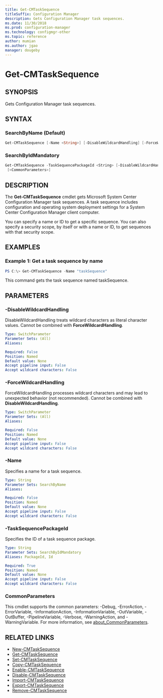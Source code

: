 ```yaml
---
title: Get-CMTaskSequence
titleSuffix: Configuration Manager
description: Gets Configuration Manager task sequences.
ms.date: 11/30/2018
ms.prod: configuration-manager
ms.technology: configmgr-other
ms.topic: reference
author: mumian
ms.author: jgao
manager: dougeby
---
```


# Get-CMTaskSequence

## SYNOPSIS

Gets Configuration Manager task sequences.

## SYNTAX

### SearchByName (Default)

```powershell
Get-CMTaskSequence [-Name <String>] [-DisableWildcardHandling] [-ForceWildcardHandling] [<CommonParameters>]
```

### SearchByIdMandatory

```powershell
Get-CMTaskSequence -TaskSequencePackageId <String> [-DisableWildcardHandling] [-ForceWildcardHandling]
 [<CommonParameters>]
```

## DESCRIPTION

The **Get-CMTaskSequence** cmdlet gets Microsoft System Center Configuration Manager task sequences.
A task sequence includes configuration and operating system deployment settings for a System Center Configuration Manager client computer.

You can specify a name or ID to get a specific sequence.
You can also specify a security scope, by itself or with a name or ID, to get sequences with that security scope.

## EXAMPLES

### Example 1: Get a task sequence by name

```powershell
PS C:\> Get-CMTaskSequence -Name "taskSequence"
```

This command gets the task sequence named taskSequence.

## PARAMETERS

### -DisableWildcardHandling

DisableWildcardHandling treats wildcard characters as literal character values. Cannot be combined with **ForceWildcardHandling**.

```yaml
Type: SwitchParameter
Parameter Sets: (All)
Aliases: 

Required: False
Position: Named
Default value: None
Accept pipeline input: False
Accept wildcard characters: False
```

### -ForceWildcardHandling

ForceWildcardHandling processes wildcard characters and may lead to unexpected behavior (not recommended). Cannot be combined with **DisableWildcardHandling**.

```yaml
Type: SwitchParameter
Parameter Sets: (All)
Aliases: 

Required: False
Position: Named
Default value: None
Accept pipeline input: False
Accept wildcard characters: False
```

### -Name

Specifies a name for a task sequence.

```yaml
Type: String
Parameter Sets: SearchByName
Aliases: 

Required: False
Position: Named
Default value: None
Accept pipeline input: False
Accept wildcard characters: False
```

### -TaskSequencePackageId

Specifies the ID of a task sequence package.

```yaml
Type: String
Parameter Sets: SearchByIdMandatory
Aliases: PackageId, Id

Required: True
Position: Named
Default value: None
Accept pipeline input: False
Accept wildcard characters: False
```

### CommonParameters

This cmdlet supports the common parameters: -Debug, -ErrorAction, -ErrorVariable, -InformationAction, -InformationVariable, -OutVariable, -OutBuffer, -PipelineVariable, -Verbose, -WarningAction, and -WarningVariable. For more information, see [about_CommonParameters](http://go.microsoft.com/fwlink/?LinkID=113216).

## RELATED LINKS

- [New-CMTaskSequence](Get-CMTaskSequence.md)
- [Get-CMTaskSequence](Get-CMTaskSequence.md)
- [Set-CMTaskSequence](Set-CMTaskSequence.md)
- [Copy-CMTaskSequence](Copy-CMTaskSequence.md)
- [Enable-CMTaskSequence](Enable-CMTaskSequence.md)
- [Disable-CMTaskSequence](Disable-CMTaskSequence.md)
- [Import-CMTaskSequence](Import-CMTaskSequence.md)
- [Export-CMTaskSequence](Export-CMTaskSequence.md)
- [Remove-CMTaskSequence](Remove-CMTaskSequence.md)